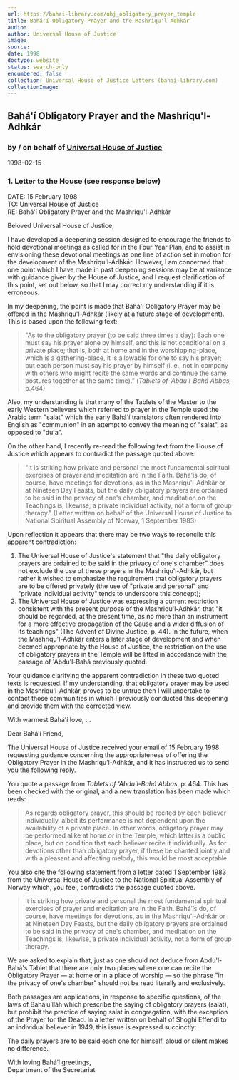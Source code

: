 ```yaml
---
url: https://bahai-library.com/uhj_obligatory_prayer_temple
title: Bahá'í Obligatory Prayer and the Mashriqu'l-Adhkár
audio: 
author: Universal House of Justice
image: 
source: 
date: 1998
doctype: website
status: search-only
encumbered: false
collection: Universal House of Justice Letters (bahai-library.com)
collectionImage: 
---
```



## Bahá'í Obligatory Prayer and the Mashriqu'l-Adhkár

### by / on behalf of [Universal House of Justice](https://bahai-library.com/author/Universal+House+of+Justice)

1998-02-15


### 1\. Letter to the House (see response below)

DATE: 15 February 1998  
TO: Universal House of Justice  
RE: Bahá'í Obligatory Prayer and the Mashriqu'l-Adhkár

Beloved Universal House of Justice,

I have developed a deepening session designed to encourage the friends to hold devotional meetings as called for in the Four Year Plan, and to assist in envisioning these devotional meetings as one line of action set in motion for the development of the Mashriqu'l-Adhkár. However, I am concerned that one point which I have made in past deepening sessions may be at variance with guidance given by the House of Justice, and I request clarification of this point, set out below, so that I may correct my understanding if it is erroneous.

In my deepening, the point is made that Bahá'í Obligatory Prayer may be offered in the Mashriqu'l-Adhkár (likely at a future stage of development). This is based upon the following text:

> "As to the obligatory prayer (to be said three times a day): Each one must say his prayer alone by himself, and this is not conditional on a private place; that is, both at home and in the worshipping-place, which is a gathering-place, it is allowable for one to say his prayer; but each person must say his prayer by himself (i. e., not in company with others who might recite the same words and continue the same postures together at the same time).” (_Tablets of 'Abdu'l-Bahá Abbas,_ p.464)

Also, my understanding is that many of the Tablets of the Master to the early Western believers which referred to prayer in the Temple used the Arabic term "salat" which the early Bahá'í translators often rendered into English as "communion" in an attempt to convey the meaning of "salat", as opposed to "du'a".

On the other hand, I recently re-read the following text from the House of Justice which appears to contradict the passage quoted above:

> "It is striking how private and personal the most fundamental spiritual exercises of prayer and meditation are in the Faith. Bahá'ís do, of course, have meetings for devotions, as in the Mashriqu'l-Adhkár or at Nineteen Day Feasts, but the daily obligatory prayers are ordained to be said in the privacy of one's chamber, and meditation on the Teachings is, likewise, a private individual activity, not a form of group therapy." (Letter written on behalf of the Universal House of Justice to National Spiritual Assembly of Norway, 1 September 1983)

Upon reflection it appears that there may be two ways to reconcile this apparent contradiction:

1.  The Universal House of Justice's statement that "the daily obligatory prayers are ordained to be said in the privacy of one's chamber" does not exclude the use of these prayers in the Mashriqu'l-Adhkár, but rather it wished to emphasize the requirement that obligatory prayers are to be offered privately (the use of "private and personal" and "private individual activity" tends to underscore this concept);
2.  The Universal House of Justice was expressing a current restriction consistent with the present purpose of the Mashriqu'l-Adhkár, that "it should be regarded, at the present time, as no more than an instrument for a more effective propagation of the Cause and a wider diffusion of its teachings" (The Advent of Divine Justice, p. 44). In the future, when the Mashriqu'l-Adhkár enters a later stage of development and when deemed appropriate by the House of Justice, the restriction on the use of obligatory prayers in the Temple will be lifted in accordance with the passage of 'Abdu'l-Bahá previously quoted.

Your guidance clarifying the apparent contradiction in these two quoted texts is requested. If my understanding, that obligatory prayer may be used in the Mashriqu'l-Adhkár, proves to be untrue then I will undertake to contact those communities in which I previously conducted this deepening and provide them with the corrected view.

With warmest Bahá'í love, ...

Dear Bahá’í Friend,

The Universal House of Justice received your email of 15 February 1998 requesting guidance concerning the appropriateness of offering the Obligatory Prayer in the Mashriqu’l-Adhkár, and it has instructed us to send you the following reply.

You quote a passage from _Tablets of 'Abdu'l-Bahá Abbas_, p. 464. This has been checked with the original, and a new translation has been made which reads:

> As regards obligatory prayer, this should be recited by each believer individually, albeit its performance is not dependent upon the availability of a private place. In other words, obligatory prayer may be performed alike at home or in the Temple, which latter is a public place, but on condition that each believer recite it individually. As for devotions other than obligatory prayer, if these be chanted jointly and with a pleasant and affecting melody, this would be most acceptable.

You also cite the following statement from a letter dated 1 September 1983 from the Universal House of Justice to the National Spiritual Assembly of Norway which, you feel, contradicts the passage quoted above.

> It is striking how private and personal the most fundamental spiritual exercises of prayer and meditation are in the Faith. Bahá’ís do, of course, have meetings for devotions, as in the Mashriqu'l-Adhkár or at Nineteen Day Feasts, but the daily obligatory prayers are ordained to be said in the privacy of one's chamber, and meditation on the Teachings is, likewise, a private individual activity, not a form of group therapy.

We are asked to explain that, just as one should not deduce from Abdu'l-Bahá's Tablet that there are only two places where one can recite the Obligatory Prayer — at home or in a place of worship — so the phrase "in the privacy of one's chamber" should not be read literally and exclusively.

Both passages are applications, in response to specific questions, of the laws of Bahá’u’lláh which prescribe the saying of obligatory prayers (salat), but prohibit the practice of saying salat in congregation, with the exception of the Prayer for the Dead. In a letter written on behalf of Shoghi Effendi to an individual believer in 1949, this issue is expressed succinctly:

The daily prayers are to be said each one for himself, aloud or silent makes no difference.

With loving Bahá’í greetings,  
Department of the Secretariat